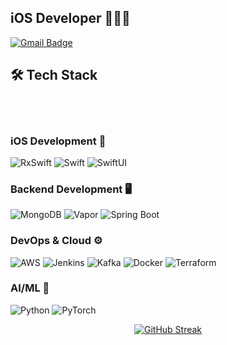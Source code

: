 ## iOS Developer 👨🏻‍💻

[![Gmail Badge](https://img.shields.io/badge/Gmail-d14836?style=flat-square&logo=Gmail&logoColor=white&link=mailto:junseo.indexfinger@gmail.com)](mailto:junseo.indexfinger@gmail.com)



## 🛠 Tech Stack
<br><br>

### iOS Development 📱
![RxSwift](https://img.shields.io/badge/RxSwift-3C3C3C?style=for-the-badge&logo=reactivex&logoColor=B7178C&labelColor=3C3C3C)
![Swift](https://img.shields.io/badge/Swift-3C3C3C?style=for-the-badge&logo=swift&logoColor=F05138&labelColor=3C3C3C)
![SwiftUI](https://img.shields.io/badge/SwiftUI-3C3C3C?style=for-the-badge&logo=swift&logoColor=0C86F9&labelColor=3C3C3C)

### Backend Development 🖥️
![MongoDB](https://img.shields.io/badge/MongoDB-3C3C3C?style=for-the-badge&logo=mongodb&logoColor=47A248&labelColor=3C3C3C)
![Vapor](https://img.shields.io/badge/Vapor-3C3C3C?style=for-the-badge&logo=vapor&logoColor=0D0D0D&labelColor=3C3C3C)
![Spring Boot](https://img.shields.io/badge/Spring_Boot-3C3C3C?style=for-the-badge&logo=springboot&logoColor=6DB33F&labelColor=3C3C3C)

### DevOps & Cloud ⚙️
![AWS](https://img.shields.io/badge/AWS-3C3C3C?style=for-the-badge&logo=amazonwebservice&logoColor=FF9900&labelColor=3C3C3C)
![Jenkins](https://img.shields.io/badge/Jenkins-3C3C3C?style=for-the-badge&logo=jenkins&logoColor=D24939&labelColor=3C3C3C)
![Kafka](https://img.shields.io/badge/Kafka-3C3C3C?style=for-the-badge&logo=apachekafka&logoColor=231F20&labelColor=3C3C3C)
![Docker](https://img.shields.io/badge/Docker-3C3C3C?style=for-the-badge&logo=docker&logoColor=2496ED&labelColor=3C3C3C)
![Terraform](https://img.shields.io/badge/Terraform-3C3C3C?style=for-the-badge&logo=terraform&logoColor=844FBA&labelColor=3C3C3C)

### AI/ML 🤖
![Python](https://img.shields.io/badge/Python-3C3C3C?style=for-the-badge&logo=python&logoColor=3776AB&labelColor=3C3C3C)
![PyTorch](https://img.shields.io/badge/PyTorch-3C3C3C?style=for-the-badge&logo=pytorch&logoColor=EE4C2C&labelColor=3C3C3C)



<div align="center">
  
[![GitHub Streak](https://streak-stats.demolab.com?user=JunSeo99&theme=tokyonight&hide_border=true&exclude_days=Sun%2CSat)](https://git.io/streak-stats)

</div>
